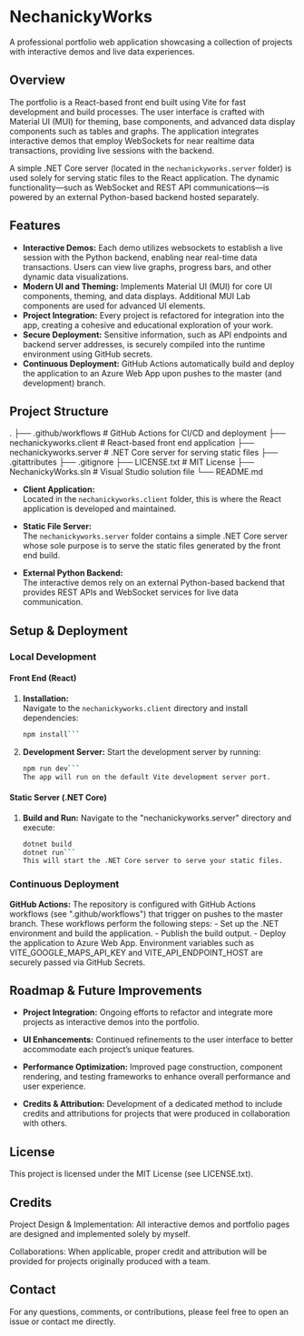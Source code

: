 # NechanickyWorks

A professional portfolio web application showcasing a collection of projects with interactive demos and live data experiences.

## Overview

The portfolio is a React-based front end built using Vite for fast development and build processes. The user interface is crafted with Material UI (MUI) for theming, base components, and advanced data display components such as tables and graphs. The application integrates interactive demos that employ WebSockets for near realtime data transactions, providing live sessions with the backend.

A simple .NET Core server (located in the `nechanickyworks.server` folder) is used solely for serving static files to the React application. The dynamic functionality—such as WebSocket and REST API communications—is powered by an external Python-based backend hosted separately.

## Features

- **Interactive Demos:** Each demo utilizes websockets to establish a live session with the Python backend, enabling near real-time data transactions. Users can view live graphs, progress bars, and other dynamic data visualizations.
- **Modern UI and Theming:** Implements Material UI (MUI) for core UI components, theming, and data displays. Additional MUI Lab components are used for advanced UI elements.
- **Project Integration:** Every project is refactored for integration into the app, creating a cohesive and educational exploration of your work.
- **Secure Deployment:** Sensitive information, such as API endpoints and backend server addresses, is securely compiled into the runtime environment using GitHub secrets.
- **Continuous Deployment:** GitHub Actions automatically build and deploy the application to an Azure Web App upon pushes to the master (and development) branch.

## Project Structure

.
├── .github/workflows         # GitHub Actions for CI/CD and deployment
├── nechanickyworks.client     # React-based front end application
├── nechanickyworks.server     # .NET Core server for serving static files
├── .gitattributes
├── .gitignore
├── LICENSE.txt                # MIT License
├── NechanickyWorks.sln        # Visual Studio solution file
└── README.md

- **Client Application:**  
  Located in the `nechanickyworks.client` folder, this is where the React application is developed and maintained.

- **Static File Server:**  
  The `nechanickyworks.server` folder contains a simple .NET Core server whose sole purpose is to serve the static files generated by the front end build.

- **External Python Backend:**  
  The interactive demos rely on an external Python-based backend that provides REST APIs and WebSocket services for live data communication.

## Setup & Deployment

### Local Development

#### Front End (React)
1. **Installation:**  
   Navigate to the `nechanickyworks.client` directory and install dependencies:
   ```bash
   npm install```

2. **Development Server:**
   Start the development server by running:
   ```bash
   npm run dev```
   The app will run on the default Vite development server port.

#### Static Server (.NET Core)
1. **Build and Run:**
   Navigate to the "nechanickyworks.server" directory and execute:
   ```bash
   dotnet build
   dotnet run```
   This will start the .NET Core server to serve your static files.

### Continuous Deployment

**GitHub Actions:**
   The repository is configured with GitHub Actions workflows (see ".github/workflows") that trigger on pushes to the master branch. These workflows perform the following steps:
      - Set up the .NET environment and build the application.
      - Publish the build output.
      - Deploy the application to Azure Web App.
   Environment variables such as VITE_GOOGLE_MAPS_API_KEY and VITE_API_ENDPOINT_HOST are securely passed via GitHub Secrets.

## Roadmap & Future Improvements

- **Project Integration:** Ongoing efforts to refactor and integrate more projects as interactive demos into the portfolio.

- **UI Enhancements:** Continued refinements to the user interface to better accommodate each project’s unique features.

- **Performance Optimization:** Improved page construction, component rendering, and testing frameworks to enhance overall performance and user experience.

- **Credits & Attribution:** Development of a dedicated method to include credits and attributions for projects that were produced in collaboration with others.

## License

This project is licensed under the MIT License (see LICENSE.txt).

## Credits

Project Design & Implementation:
   All interactive demos and portfolio pages are designed and implemented solely by myself.

Collaborations:
   When applicable, proper credit and attribution will be provided for projects originally produced with a team.

## Contact

For any questions, comments, or contributions, please feel free to open an issue or contact me directly.

